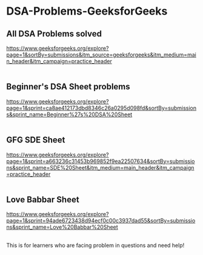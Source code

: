 # DSA-Problems-GeeksforGeeks

## All DSA Problems solved 
https://www.geeksforgeeks.org/explore?page=1&sortBy=submissions&itm_source=geeksforgeeks&itm_medium=main_header&itm_campaign=practice_header <br/> <br/>

## Beginner's DSA Sheet problems 
https://www.geeksforgeeks.org/explore?page=1&sprint=ca8ae412173dbd8346c26a0295d098fd&sortBy=submissions&sprint_name=Beginner%27s%20DSA%20Sheet <br/> <br/>

## GFG SDE Sheet 
https://www.geeksforgeeks.org/explore?page=1&sprint=a663236c31453b969852f9ea22507634&sortBy=submissions&sprint_name=SDE%20Sheet&itm_medium=main_header&itm_campaign=practice_header <br/> <br/>

## Love Babbar Sheet 
https://www.geeksforgeeks.org/explore?page=1&sprint=94ade6723438d94ecf0c00c3937dad55&sortBy=submissions&sprint_name=Love%20Babbar%20Sheet <br/> <br/>


This is for learners who are facing problem in questions and need help! <br/>
